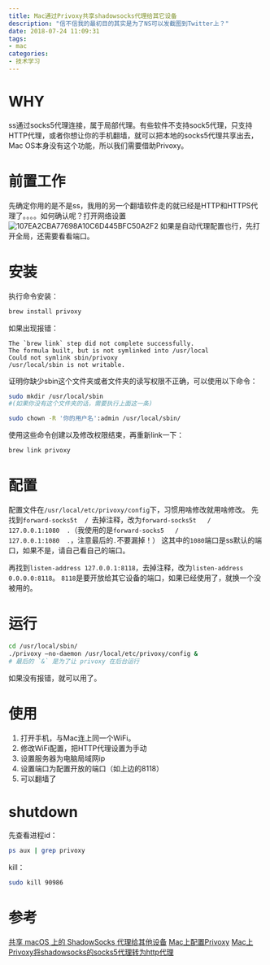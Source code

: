 ```yaml
---
title: Mac通过Privoxy共享shadowsocks代理给其它设备
description: "信不信我的最初目的其实是为了NS可以发截图到Twitter上？"
date: 2018-07-24 11:09:31
tags: 
- mac
categories:
- 技术学习
---
```

# WHY
ss通过socks5代理连接，属于局部代理。有些软件不支持sock5代理，只支持HTTP代理，或者你想让你的手机翻墙，就可以把本地的socks5代理共享出去，Mac OS本身没有这个功能，所以我们需要借助Privoxy。

# 前置工作
先确定你用的是不是ss，我用的另一个翻墙软件走的就已经是HTTP和HTTPS代理了。。。。如何确认呢？打开网络设置
![107EA2CBA77698A10C6D445BFC50A2F2](/images/107EA2CBA77698A10C6D445BFC50A2F2.jpg)
如果是自动代理配置也行，先打开全局，还需要看看端口。

# 安装
执行命令安装：
```sh
brew install privoxy
```
如果出现报错：
```
The `brew link` step did not complete successfully.
The formula built, but is not symlinked into /usr/local
Could not symlink sbin/privoxy
/usr/local/sbin is not writable.
```

证明你缺少sbin这个文件夹或者文件夹的读写权限不正确，可以使用以下命令：
```sh
sudo mkdir /usr/local/sbin
#(如果你没有这个文件夹的话，需要执行上面这一条)

sudo chown -R '你的用户名':admin /usr/local/sbin/
```
使用这些命令创建以及修改权限结束，再重新link一下：
```sh
brew link privoxy
```

# 配置
配置文件在`/usr/local/etc/privoxy/config`下，习惯用啥修改就用啥修改。
先找到`forward-socks5t  / `去掉注释，改为`forward-socks5t   /               127.0.0.1:1080  .`（我使用的是`forward-socks5   /               127.0.0.1:1080  .`，注意最后的`.`不要漏掉！）
这其中的`1080`端口是ss默认的端口，如果不是，请自己看自己的端口。

再找到`listen-address 127.0.0.1:8118`，去掉注释，改为`listen-address 0.0.0.0:8118`。
`8118`是要开放给其它设备的端口，如果已经使用了，就换一个没被用的。

# 运行

```sh
cd /usr/local/sbin/  
./privoxy –no-daemon /usr/local/etc/privoxy/config &
# 最后的 `&` 是为了让 privoxy 在后台运行
```

如果没有报错，就可以用了。

# 使用
1. 打开手机，与Mac连上同一个WiFi。
2. 修改WiFi配置，把HTTP代理设置为手动
3. 设置服务器为电脑局域网ip
4. 设置端口为配置开放的端口（如上边的8118）
5. 可以翻墙了

# shutdown
先查看进程id：
```sh
ps aux | grep privoxy
```

kill：
```sh
sudo kill 90986
```

# 参考
[共享 macOS 上的 ShadowSocks 代理给其他设备](https://sebastianblade.com/share-macos-shadowsocks-proxy-to-other-device/)
[Mac上配置Privoxy](https://www.cnblogs.com/DeviLeo/p/6033591.html)
[Mac上Privoxy将shadowsocks的socks5代理转为http代理](https://blog.csdn.net/yanzi1225627/article/details/51064306)